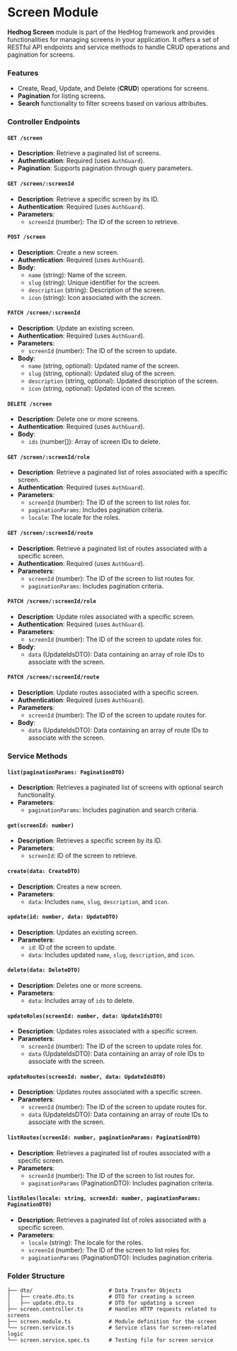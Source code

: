 # Screen Module

**Hedhog Screen** module is part of the HedHog framework and provides functionalities for managing screens in your application. It offers a set of RESTful API endpoints and service methods to handle CRUD operations and pagination for screens.

### Features

- Create, Read, Update, and Delete (**CRUD**) operations for screens.
- **Pagination** for listing screens.
- **Search** functionality to filter screens based on various attributes.

### Controller Endpoints

#### `GET /screen`

- **Description**: Retrieve a paginated list of screens.
- **Authentication**: Required (uses `AuthGuard`).
- **Pagination**: Supports pagination through query parameters.

#### `GET /screen/:screenId`

- **Description**: Retrieve a specific screen by its ID.
- **Authentication**: Required (uses `AuthGuard`).
- **Parameters**:
  - `screenId` (number): The ID of the screen to retrieve.

#### `POST /screen`

- **Description**: Create a new screen.
- **Authentication**: Required (uses `AuthGuard`).
- **Body**:
  - `name` (string): Name of the screen.
  - `slug` (string): Unique identifier for the screen.
  - `description` (string): Description of the screen.
  - `icon` (string): Icon associated with the screen.

#### `PATCH /screen/:screenId`

- **Description**: Update an existing screen.
- **Authentication**: Required (uses `AuthGuard`).
- **Parameters**:
  - `screenId` (number): The ID of the screen to update.
- **Body**:
  - `name` (string, optional): Updated name of the screen.
  - `slug` (string, optional): Updated slug of the screen.
  - `description` (string, optional): Updated description of the screen.
  - `icon` (string, optional): Updated icon of the screen.

#### `DELETE /screen`

- **Description**: Delete one or more screens.
- **Authentication**: Required (uses `AuthGuard`).
- **Body**:
  - `ids` (number[]): Array of screen IDs to delete.

#### `GET /screen/:screenId/role`

- **Description**: Retrieve a paginated list of roles associated with a specific screen.
- **Authentication**: Required (uses `AuthGuard`).
- **Parameters**:
  - `screenId` (number): The ID of the screen to list roles for.
  - `paginationParams`: Includes pagination criteria.
  - `locale`: The locale for the roles.

#### `GET /screen/:screenId/route`

- **Description**: Retrieve a paginated list of routes associated with a specific screen.
- **Authentication**: Required (uses `AuthGuard`).
- **Parameters**:
  - `screenId` (number): The ID of the screen to list routes for.
  - `paginationParams`: Includes pagination criteria.

#### `PATCH /screen/:screenId/role`

- **Description**: Update roles associated with a specific screen.
- **Authentication**: Required (uses `AuthGuard`).
- **Parameters**:
  - `screenId` (number): The ID of the screen to update roles for.
- **Body**:
  - `data` (UpdateIdsDTO): Data containing an array of role IDs to associate with the screen.

#### `PATCH /screen/:screenId/route`

- **Description**: Update routes associated with a specific screen.
- **Authentication**: Required (uses `AuthGuard`).
- **Parameters**:
  - `screenId` (number): The ID of the screen to update routes for.
- **Body**:
  - `data` (UpdateIdsDTO): Data containing an array of route IDs to associate with the screen.

### Service Methods

#### `list(paginationParams: PaginationDTO)`

- **Description**: Retrieves a paginated list of screens with optional search functionality.
- **Parameters**:
  - `paginationParams`: Includes pagination and search criteria.

#### `get(screenId: number)`

- **Description**: Retrieves a specific screen by its ID.
- **Parameters**:
  - `screenId`: ID of the screen to retrieve.

#### `create(data: CreateDTO)`

- **Description**: Creates a new screen.
- **Parameters**:
  - `data`: Includes `name`, `slug`, `description`, and `icon`.

#### `update(id: number, data: UpdateDTO)`

- **Description**: Updates an existing screen.
- **Parameters**:
  - `id`: ID of the screen to update.
  - `data`: Includes updated `name`, `slug`, `description`, and `icon`.

#### `delete(data: DeleteDTO)`

- **Description**: Deletes one or more screens.
- **Parameters**:
  - `data`: Includes array of `ids` to delete.

#### `updateRoles(screenId: number, data: UpdateIdsDTO)`

- **Description**: Updates roles associated with a specific screen.
- **Parameters**:
  - `screenId` (number): The ID of the screen to update roles for.
  - `data` (UpdateIdsDTO): Data containing an array of role IDs to associate with the screen.

#### `updateRoutes(screenId: number, data: UpdateIdsDTO)`

- **Description**: Updates routes associated with a specific screen.
- **Parameters**:
  - `screenId` (number): The ID of the screen to update routes for.
  - `data` (UpdateIdsDTO): Data containing an array of route IDs to associate with the screen.

#### `listRoutes(screenId: number, paginationParams: PaginationDTO)`

- **Description**: Retrieves a paginated list of routes associated with a specific screen.
- **Parameters**:
  - `screenId` (number): The ID of the screen to list routes for.
  - `paginationParams` (PaginationDTO): Includes pagination criteria.

#### `listRoles(locale: string, screenId: number, paginationParams: PaginationDTO)`

- **Description**: Retrieves a paginated list of roles associated with a specific screen.
- **Parameters**:
  - `locale` (string): The locale for the roles.
  - `screenId` (number): The ID of the screen to list roles for.
  - `paginationParams` (PaginationDTO): Includes pagination criteria.

### Folder Structure

```plaintext
├── dto/                        # Data Transfer Objects
│   ├── create.dto.ts           # DTO for creating a screen
│   ├── update.dto.ts           # DTO for updating a screen
├── screen.controller.ts        # Handles HTTP requests related to screens
├── screen.module.ts            # Module definition for the screen
└── screen.service.ts           # Service class for screen-related logic
└── screen.service.spec.ts      # Testing file for screen service
```
